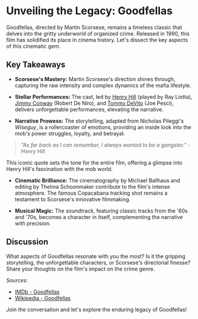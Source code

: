 # Unveiling the Legacy: Goodfellas

Goodfellas, directed by Martin Scorsese, remains a timeless classic that delves into the gritty underworld of organized crime. Released in 1990, this film has solidified its place in cinema history. Let's dissect the key aspects of this cinematic gem.

## Key Takeaways

-   **Scorsese's Mastery:** Martin Scorsese's direction shines through, capturing the raw intensity and complex dynamics of the mafia lifestyle.

-   **Stellar Performances:** The cast, led by [Henry Hill](<https://en.wikipedia.org/wiki/Henry_Hill_(mobster)>) (played by Ray Liotta), [Jimmy Conway](<https://en.wikipedia.org/wiki/Jimmy_Burke_(gangster)>) (Robert De Niro), and [Tommy DeVito](https://en.wikipedia.org/wiki/Thomas_DeSimone) (Joe Pesci), delivers unforgettable performances, elevating the narrative.

-   **Narrative Prowess:** The storytelling, adapted from Nicholas Pileggi's _Wiseguy_, is a rollercoaster of emotions, providing an inside look into the mob's power struggles, loyalty, and betrayal.

> _"As far back as I can remember, I always wanted to be a gangster." - Henry Hill_

This iconic quote sets the tone for the entire film, offering a glimpse into Henry Hill's fascination with the mob world.

-   **Cinematic Brilliance:** The cinematography by Michael Ballhaus and editing by Thelma Schoonmaker contribute to the film's intense atmosphere. The famous Copacabana tracking shot remains a testament to Scorsese's innovative filmmaking.

-   **Musical Magic:** The soundtrack, featuring classic tracks from the '60s and '70s, becomes a character in itself, complementing the narrative with precision.

## Discussion

What aspects of Goodfellas resonate with you the most? Is it the gripping storytelling, the unforgettable characters, or Scorsese's directorial finesse? Share your thoughts on the film's impact on the crime genre.

_Sources:_

-   [IMDb - Goodfellas](https://www.imdb.com/title/tt0099685/)
-   [Wikipedia - Goodfellas](https://en.wikipedia.org/wiki/Goodfellas)

Join the conversation and let's explore the enduring legacy of Goodfellas!
